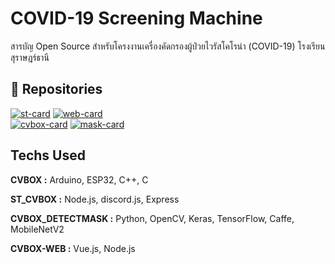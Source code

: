 # COVID-19 Screening Machine

สารบัญ Open Source สำหรับโครงงานเครื่องคัดกรองผู้ป่วยไวรัสโคโรน่า (COVID-19) โรงเรียนสุราษฎร์ธานี


## 🔗 Repositories
[![st-card](https://github-readme-stats.vercel.app/api/pin/?username=rbunpat&repo=ST_CVBOX&theme=vue-dark&hide_border=true)](https://github.com/rbunpat/ST_CVBOX)
[![web-card](https://github-readme-stats.vercel.app/api/pin/?username=rbunpat&repo=CVBOX-WEB&theme=vue-dark&hide_border=true)](https://github.com/rbunpat/CVBOX-WEB)\
[![cvbox-card](https://github-readme-stats.vercel.app/api/pin/?username=rbunpat&repo=CVBOX&theme=vue-dark&hide_border=true)](https://github.com/rbunpat/CVBOX)
[![mask-card](https://github-readme-stats.vercel.app/api/pin/?username=rbunpat&repo=CVBOX-DETECTMASK&theme=vue-dark&hide_border=true)](https://github.com/rbunpat/CVBOX-DETECTMASK)

## Techs Used

**CVBOX :** Arduino, ESP32, C++, C

**ST_CVBOX :** Node.js, discord.js, Express

**CVBOX_DETECTMASK :** Python, OpenCV, Keras, TensorFlow, Caffe, MobileNetV2

**CVBOX-WEB :** Vue.js, Node.js
